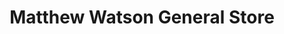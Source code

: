---
title: "Matthew Watson General Store"
url: /carcross/matthew-watson-general-store/
shop: gift
---
